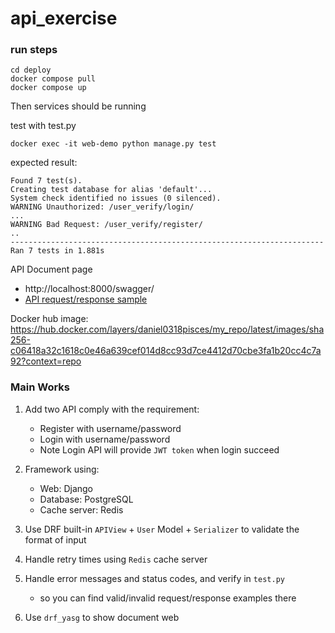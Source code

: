 # api_exercise

### run steps
```
cd deploy
docker compose pull
docker compose up
```
Then services should be running

test with test.py
```
docker exec -it web-demo python manage.py test
```
expected result:
```
Found 7 test(s).
Creating test database for alias 'default'...
System check identified no issues (0 silenced).
WARNING Unauthorized: /user_verify/login/
...
WARNING Bad Request: /user_verify/register/
..
----------------------------------------------------------------------
Ran 7 tests in 1.881s
```

API Document page
- http://localhost:8000/swagger/
- [API request/response sample](https://github.com/daniel0318/api_exercise/blob/main/user_verify/tests.py)

Docker hub image:
https://hub.docker.com/layers/daniel0318pisces/my_repo/latest/images/sha256-c06418a32c1618c0e46a639cef014d8cc93d7ce4412d70cbe3fa1b20cc4c7a92?context=repo

### Main Works

1. Add two API comply with the requirement:
   - Register with username/password
   - Login with username/password
   - Note Login API will provide `JWT token` when login succeed

2. Framework using:
   - Web: Django
   - Database: PostgreSQL
   - Cache server: Redis

3. Use DRF built-in `APIView` + `User` Model + `Serializer` to validate the format of input

4. Handle retry times using `Redis` cache server

5. Handle error messages and status codes, and verify in `test.py`
   - so you can find valid/invalid request/response examples there

7. Use `drf_yasg` to show document web

